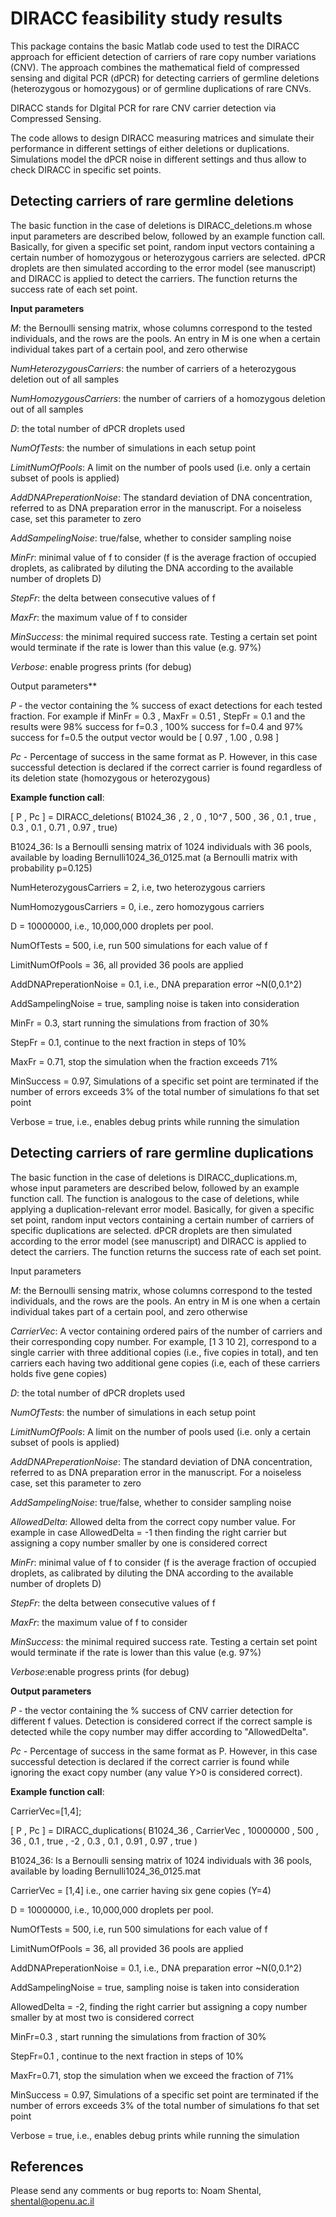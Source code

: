 **DIRACC feasibility study results**
====================================

This package contains the basic Matlab code used to test the DIRACC approach for efficient detection of carriers of rare copy number variations (CNV). The approach combines the mathematical field of compressed sensing and digital PCR (dPCR) for detecting carriers of germline deletions (heterozygous or homozygous) or of germline duplications of rare CNVs. 

DIRACC stands for DIgital PCR for rare CNV carrier detection via Compressed Sensing. 

The code allows to design DIRACC measuring matrices and simulate their performance in different settings of either deletions or duplications. Simulations model the dPCR noise in different settings and thus allow to check DIRACC in specific set points. 


Detecting carriers of rare germline deletions
------------------------------------------------ 

The basic function in the case of deletions is DIRACC_deletions.m whose input parameters are described below, followed by an example function call. 
Basically, for given a specific set point, random input vectors containing a certain number of homozygous or heterozygous carriers are selected. dPCR droplets are then simulated according to the error model (see manuscript) and DIRACC is applied to detect the carriers. The function returns the success rate of each set point.


‫**‬Input parameters‫**‬

*M*: the Bernoulli sensing matrix, whose columns correspond to the tested individuals, and the rows are the pools. An entry in M is one when a certain individual takes part of a certain pool, and zero otherwise 
                                  
*NumHeterozygousCarriers*: the number of carriers of a heterozygous deletion out of all samples

*NumHomozygousCarriers*: the number of carriers of a homozygous deletion out of all samples

*D*: the total number of dPCR droplets used

*NumOfTests*: the number of simulations in each setup point 

*LimitNumOfPools*: A limit on the number of pools used (i.e. only a certain subset of pools is applied) 

*AddDNAPreperationNoise*: The standard deviation of DNA concentration, referred to as DNA preparation error in the manuscript. For a noiseless case, set this parameter to zero

*AddSampelingNoise*: true/false, whether to consider sampling noise 

*MinFr*: minimal value of f to consider (f is the average fraction of occupied droplets, as calibrated by diluting the DNA according to the available number of droplets D)

*StepFr*: the delta between consecutive values of f

*MaxFr*: the maximum value of f to consider

*MinSuccess*: the minimal required success rate. Testing a certain set point would terminate if the rate is lower than this value (e.g. 97%)

*Verbose*: enable progress prints (for debug)

*‫*‬Output parameters*‫*‬

*P* - the vector containing the % success of exact detections for each tested fraction. For example if MinFr = 0.3 , MaxFr = 0.51 , StepFr = 0.1 and the results were
      98% success for f=0.3 , 100% success for f=0.4 and 97% success for f=0.5 the output vector would be [ 0.97 , 1.00 , 0.98 ]  

*Pc* - Percentage of success in the same format as P. However, in this case successful detection is declared if the correct carrier is found regardless of its deletion state (homozygous or heterozygous)

**Example function call**: 

[ P , Pc ] = DIRACC_deletions( B1024_36 , 2 , 0 , 10^7 , 500 , 36 , 0.1 , true , 0.3 , 0.1 , 0.71 , 0.97 , true)

B1024_36: Is a Bernoulli sensing matrix of 1024 individuals with 36 pools, available by loading Bernulli1024_36_0125.mat (a Bernoulli matrix with probability p=0.125)

NumHeterozygousCarriers = 2, i.e, two heterozygous carriers

NumHomozygousCarriers = 0, i.e., zero homozygous carriers

D = 10000000, i.e., 10,000,000 droplets per pool.

NumOfTests = 500, i.e, run 500 simulations for each value of f

LimitNumOfPools = 36, all provided 36 pools are applied

AddDNAPreperationNoise = 0.1, i.e., DNA preparation error ~N(0,0.1^2)

AddSampelingNoise = true, sampling noise is taken into consideration

MinFr = 0.3, start running the simulations from fraction of 30%

StepFr = 0.1, continue to the next fraction in steps of 10%

MaxFr = 0.71, stop the simulation when the fraction exceeds 71% 

MinSuccess = 0.97, Simulations of a specific set point are terminated if the number of errors exceeds 3% of the total number of simulations fo that 
set point 

Verbose = true, i.e., enables debug prints while running the simulation

Detecting carriers of rare germline duplications
--------------------------------------------------- 

The basic function in the case of deletions is DIRACC_duplications.m, whose input parameters are described below, followed by an example function call. The function is analogous to the case of deletions, while applying a duplication-relevant error model. Basically, for given a specific set point, random input vectors containing a certain number of carriers of specific duplications are selected. dPCR droplets are then simulated according to the error model (see manuscript) and DIRACC is applied to detect the carriers. The function returns the success rate of each set point.

*‫*‬Input parameters‫*‬*

*M*: the Bernoulli sensing matrix, whose columns correspond to the tested individuals, and the rows are the pools. An entry in M is one when a certain individual takes part of a certain pool, and zero otherwise 

*CarrierVec*: A vector containing ordered pairs of the number of carriers and their corresponding copy number. For example, [1 3 10 2], correspond to a single carrier with three additional copies (i.e., five copies in total), and ten carriers each having two additional gene copies (i.e, each of these carriers holds five gene copies)

*D*: the total number of dPCR droplets used

*NumOfTests*: the number of simulations in each setup point 

*LimitNumOfPools*: A limit on the number of pools used (i.e. only a certain subset of pools is applied) 

*AddDNAPreperationNoise*: The standard deviation of DNA concentration, referred to as DNA preparation error in the manuscript. For a noiseless case, set this parameter to zero

*AddSampelingNoise*: true/false, whether to consider sampling noise 

*AllowedDelta*: Allowed delta from the correct copy number value. For example in case AllowedDelta = -1 then finding the right carrier but assigning a copy number smaller by one is considered correct

*MinFr*: minimal value of f to consider (f is the average fraction of occupied droplets, as calibrated by diluting the DNA according to the available number of droplets D)

*StepFr*: the delta between consecutive values of f

*MaxFr*: the maximum value of f to consider

*MinSuccess*: the minimal required success rate. Testing a certain set point would terminate if the rate is lower than this value (e.g. 97%)

*Verbose*:enable progress prints (for debug)

**Output parameters**

*P* - the vector containing the % success of CNV carrier detection for different f values. Detection is considered correct if the correct sample is detected while the copy number may differ according to "AllowedDelta". 

*Pc* - Percentage of success in the same format as P. However, in this case successful detection is declared if the correct carrier is found while ignoring the exact copy number (any value Y>0 is considered correct).

**Example function call**: 

CarrierVec=[1,4];

[ P , Pc ] = DIRACC_duplications( B1024_36 , CarrierVec , 10000000 , 500 , 36 , 0.1 , true , -2 , 0.3 , 0.1 , 0.91 , 0.97 , true  )

B1024_36: Is a Bernoulli sensing matrix of 1024 individuals with 36 pools, available by loading Bernulli1024_36_0125.mat

CarrierVec = [1,4] i.e., one carrier having six gene copies (Y=4) 

D = 10000000, i.e., 10,000,000 droplets per pool.

NumOfTests = 500, i.e, run 500 simulations for each value of f

LimitNumOfPools = 36, all provided 36 pools are applied

AddDNAPreperationNoise = 0.1, i.e., DNA preparation error ~N(0,0.1^2)

AddSampelingNoise = true, sampling noise is taken into consideration

AllowedDelta = -2, finding the right carrier but assigning a copy number smaller by at most two is considered correct 

MinFr=0.3 , start running the simulations from fraction of 30%


StepFr=0.1 , continue to the next fraction in steps of 10%

MaxFr=0.71, stop the simulation when we exceed the fraction of 71% 

MinSuccess = 0.97, Simulations of a specific set point are terminated if the number of errors exceeds 3% of the total number of simulations fo that set point 

Verbose = true, i.e., enables debug prints while running the simulation


References
------------
Please send any comments or bug reports to: Noam Shental, shental@openu.ac.il


